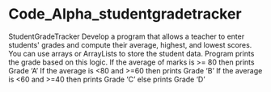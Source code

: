 # Code_Alpha_studentgradetracker
StudentGradeTracker Develop a program that allows a teacher to enter students' grades and compute their average, highest, and lowest scores. You can use arrays or ArrayLists to store the student data.
 Program prints the grade based on this logic.
If the average of marks is >= 80 then prints Grade ‘A’
If the average is <80 and >=60 then prints Grade ‘B’
If the average is <60 and >=40 then prints Grade ‘C’
else prints Grade ‘D’
